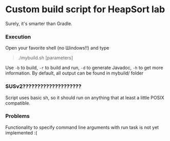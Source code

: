 # Custom build script for HeapSort lab
Surely, it's smarter than Gradle.

### Execution
Open your favorite shell (no Шindows!!) and type
> ./mybuild.sh [parameters]

Use ``-b`` to build, ``-r`` to build and run, ``-d`` to generate Javadoc, ``-h`` to get more information.
By default, all output can be found in mybuild/ folder

### SUSv2????????????????????
Script uses basic sh, so it should run on anything that at least a little POSIX compatible.

### Problems
Functionality to specify command line arguments with run task is not yet implemented :(
